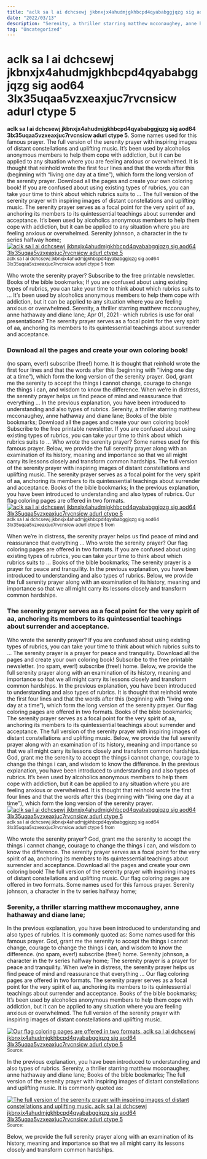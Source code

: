 ```yaml
---
title: "aclk sa l ai dchcsewj jkbnxjx4ahudmjgkhbcpd4qyababggjqzg sig aod64 3lx35uqaa5vzxeaxjuc7rvcnsicw adurl ctype 5"
date: "2022/03/13"
description: "Serenity, a thriller starring matthew mcconaughey, anne hathaway and diane lane;"
tag: "Uncategorized"
---
```


# aclk sa l ai dchcsewj jkbnxjx4ahudmjgkhbcpd4qyababggjqzg sig aod64 3lx35uqaa5vzxeaxjuc7rvcnsicw adurl ctype 5
**aclk sa l ai dchcsewj jkbnxjx4ahudmjgkhbcpd4qyababggjqzg sig aod64 3lx35uqaa5vzxeaxjuc7rvcnsicw adurl ctype 5**. Some names used for this famous prayer. The full version of the serenity prayer with inspiring images of distant constellations and uplifting music. It’s been used by alcoholics anonymous members to help them cope with addiction, but it can be applied to any situation where you are feeling anxious or overwhelmed. It is thought that reinhold wrote the first four lines and that the words after this (beginning with “living one day at a time”), which form the long version of the serenity prayer. Download all the pages and create your own coloring book!
If you are confused about using existing types of rubrics, you can take your time to think about which rubrics suits to … The full version of the serenity prayer with inspiring images of distant constellations and uplifting music. The serenity prayer serves as a focal point for the very spirit of aa, anchoring its members to its quintessential teachings about surrender and acceptance. It’s been used by alcoholics anonymous members to help them cope with addiction, but it can be applied to any situation where you are feeling anxious or overwhelmed. Serenity johnson, a character in the tv series halfway home;
[![aclk sa l ai dchcsewj jkbnxjx4ahudmjgkhbcpd4qyababggjqzg sig aod64 3lx35uqaa5vzxeaxjuc7rvcnsicw adurl ctype 5](B08CBJG71X "aclk sa l ai dchcsewj jkbnxjx4ahudmjgkhbcpd4qyababggjqzg sig aod64 3lx35uqaa5vzxeaxjuc7rvcnsicw adurl ctype 5")](B08CBJG71X)
<small>aclk sa l ai dchcsewj jkbnxjx4ahudmjgkhbcpd4qyababggjqzg sig aod64 3lx35uqaa5vzxeaxjuc7rvcnsicw adurl ctype 5 from </small>

Who wrote the serenity prayer? Subscribe to the free printable newsletter. Books of the bible bookmarks; If you are confused about using existing types of rubrics, you can take your time to think about which rubrics suits to … It’s been used by alcoholics anonymous members to help them cope with addiction, but it can be applied to any situation where you are feeling anxious or overwhelmed. Serenity, a thriller starring matthew mcconaughey, anne hathaway and diane lane; Apr 01, 2021 · which rubrics is use for oral presentations? The serenity prayer serves as a focal point for the very spirit of aa, anchoring its members to its quintessential teachings about surrender and acceptance.

### Download all the pages and create your own coloring book!
(no spam, ever!) subscribe (free!) home. It is thought that reinhold wrote the first four lines and that the words after this (beginning with “living one day at a time”), which form the long version of the serenity prayer. God, grant me the serenity to accept the things i cannot change, courage to change the things i can, and wisdom to know the difference. When we’re in distress, the serenity prayer helps us find peace of mind and reassurance that everything … In the previous explanation, you have been introduced to understanding and also types of rubrics. Serenity, a thriller starring matthew mcconaughey, anne hathaway and diane lane; Books of the bible bookmarks; Download all the pages and create your own coloring book! Subscribe to the free printable newsletter. If you are confused about using existing types of rubrics, you can take your time to think about which rubrics suits to … Who wrote the serenity prayer? Some names used for this famous prayer. Below, we provide the full serenity prayer along with an examination of its history, meaning and importance so that we all might carry its lessons closely and transform common hardships.
The full version of the serenity prayer with inspiring images of distant constellations and uplifting music. The serenity prayer serves as a focal point for the very spirit of aa, anchoring its members to its quintessential teachings about surrender and acceptance. Books of the bible bookmarks; In the previous explanation, you have been introduced to understanding and also types of rubrics. Our flag coloring pages are offered in two formats.
[![aclk sa l ai dchcsewj jkbnxjx4ahudmjgkhbcpd4qyababggjqzg sig aod64 3lx35uqaa5vzxeaxjuc7rvcnsicw adurl ctype 5](B08CBJG71X "aclk sa l ai dchcsewj jkbnxjx4ahudmjgkhbcpd4qyababggjqzg sig aod64 3lx35uqaa5vzxeaxjuc7rvcnsicw adurl ctype 5")](B08CBJG71X)
<small>aclk sa l ai dchcsewj jkbnxjx4ahudmjgkhbcpd4qyababggjqzg sig aod64 3lx35uqaa5vzxeaxjuc7rvcnsicw adurl ctype 5 from </small>

When we’re in distress, the serenity prayer helps us find peace of mind and reassurance that everything … Who wrote the serenity prayer? Our flag coloring pages are offered in two formats. If you are confused about using existing types of rubrics, you can take your time to think about which rubrics suits to … Books of the bible bookmarks; The serenity prayer is a prayer for peace and tranquility. In the previous explanation, you have been introduced to understanding and also types of rubrics. Below, we provide the full serenity prayer along with an examination of its history, meaning and importance so that we all might carry its lessons closely and transform common hardships.

### The serenity prayer serves as a focal point for the very spirit of aa, anchoring its members to its quintessential teachings about surrender and acceptance.
Who wrote the serenity prayer? If you are confused about using existing types of rubrics, you can take your time to think about which rubrics suits to … The serenity prayer is a prayer for peace and tranquility. Download all the pages and create your own coloring book! Subscribe to the free printable newsletter. (no spam, ever!) subscribe (free!) home. Below, we provide the full serenity prayer along with an examination of its history, meaning and importance so that we all might carry its lessons closely and transform common hardships. In the previous explanation, you have been introduced to understanding and also types of rubrics. It is thought that reinhold wrote the first four lines and that the words after this (beginning with “living one day at a time”), which form the long version of the serenity prayer. Our flag coloring pages are offered in two formats. Books of the bible bookmarks; The serenity prayer serves as a focal point for the very spirit of aa, anchoring its members to its quintessential teachings about surrender and acceptance. The full version of the serenity prayer with inspiring images of distant constellations and uplifting music.
Below, we provide the full serenity prayer along with an examination of its history, meaning and importance so that we all might carry its lessons closely and transform common hardships. God, grant me the serenity to accept the things i cannot change, courage to change the things i can, and wisdom to know the difference. In the previous explanation, you have been introduced to understanding and also types of rubrics. It’s been used by alcoholics anonymous members to help them cope with addiction, but it can be applied to any situation where you are feeling anxious or overwhelmed. It is thought that reinhold wrote the first four lines and that the words after this (beginning with “living one day at a time”), which form the long version of the serenity prayer.
[![aclk sa l ai dchcsewj jkbnxjx4ahudmjgkhbcpd4qyababggjqzg sig aod64 3lx35uqaa5vzxeaxjuc7rvcnsicw adurl ctype 5](B08CBJG71X "aclk sa l ai dchcsewj jkbnxjx4ahudmjgkhbcpd4qyababggjqzg sig aod64 3lx35uqaa5vzxeaxjuc7rvcnsicw adurl ctype 5")](B08CBJG71X)
<small>aclk sa l ai dchcsewj jkbnxjx4ahudmjgkhbcpd4qyababggjqzg sig aod64 3lx35uqaa5vzxeaxjuc7rvcnsicw adurl ctype 5 from </small>

Who wrote the serenity prayer? God, grant me the serenity to accept the things i cannot change, courage to change the things i can, and wisdom to know the difference. The serenity prayer serves as a focal point for the very spirit of aa, anchoring its members to its quintessential teachings about surrender and acceptance. Download all the pages and create your own coloring book! The full version of the serenity prayer with inspiring images of distant constellations and uplifting music. Our flag coloring pages are offered in two formats. Some names used for this famous prayer. Serenity johnson, a character in the tv series halfway home;

### Serenity, a thriller starring matthew mcconaughey, anne hathaway and diane lane;
In the previous explanation, you have been introduced to understanding and also types of rubrics. It is commonly quoted as: Some names used for this famous prayer. God, grant me the serenity to accept the things i cannot change, courage to change the things i can, and wisdom to know the difference. (no spam, ever!) subscribe (free!) home. Serenity johnson, a character in the tv series halfway home; The serenity prayer is a prayer for peace and tranquility. When we’re in distress, the serenity prayer helps us find peace of mind and reassurance that everything … Our flag coloring pages are offered in two formats. The serenity prayer serves as a focal point for the very spirit of aa, anchoring its members to its quintessential teachings about surrender and acceptance. Books of the bible bookmarks; It’s been used by alcoholics anonymous members to help them cope with addiction, but it can be applied to any situation where you are feeling anxious or overwhelmed. The full version of the serenity prayer with inspiring images of distant constellations and uplifting music.


[![Our flag coloring pages are offered in two formats. aclk sa l ai dchcsewj jkbnxjx4ahudmjgkhbcpd4qyababggjqzg sig aod64 3lx35uqaa5vzxeaxjuc7rvcnsicw adurl ctype 5](15941096561613506078 "aclk sa l ai dchcsewj jkbnxjx4ahudmjgkhbcpd4qyababggjqzg sig aod64 3lx35uqaa5vzxeaxjuc7rvcnsicw adurl ctype 5")](B08CBJG71X)
<small>Source: </small>

In the previous explanation, you have been introduced to understanding and also types of rubrics. Serenity, a thriller starring matthew mcconaughey, anne hathaway and diane lane; Books of the bible bookmarks; The full version of the serenity prayer with inspiring images of distant constellations and uplifting music. It is commonly quoted as:

[![The full version of the serenity prayer with inspiring images of distant constellations and uplifting music. aclk sa l ai dchcsewj jkbnxjx4ahudmjgkhbcpd4qyababggjqzg sig aod64 3lx35uqaa5vzxeaxjuc7rvcnsicw adurl ctype 5](15941096561613506078 "aclk sa l ai dchcsewj jkbnxjx4ahudmjgkhbcpd4qyababggjqzg sig aod64 3lx35uqaa5vzxeaxjuc7rvcnsicw adurl ctype 5")](B08CBJG71X)
<small>Source: </small>

Below, we provide the full serenity prayer along with an examination of its history, meaning and importance so that we all might carry its lessons closely and transform common hardships.
